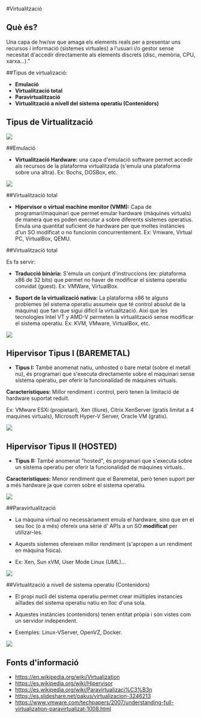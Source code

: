 #Virtualització

## Què és?
Una capa de hw/sw que amaga els elements reals per a presentar uns recursos i informació (sistemes virtuales) a l'usuari i/o gestor sense necesitat d'accedir directamente als elements discrets (disc, memòria, CPU, xarxa...).”

##Tipus de virtualizació: 
- **Emulació**
- **Virtualització total**
- **Paravirtualització**
- **Virtualització a nivell del sistema operatiu (Contenidors)** 

## Tipus de Virtualització

![](imgs/20180416-112211.png)


##Emulació

- **Virtualització Hardware:** una capa d'emulació software permet accedir als recursos de la plataforma virtualitzada (s'emula una plataforma sobre una altra). Ex: Bochs, DOSBox, etc.
 
![](imgs/20180416-113023.png)

##Virtualització total

- **Hipervisor o virtual machine monitor (VMM):** Capa de programari/maquinari que permet emular hardware (màquines virtuals) de manera que es poden executar a sobre diferents sistemes operatius. Emula una quantitat suficient de hardware per que moltes instàncies d'un SO modificat o no funcionin concurrentement. Ex: Vmware, Virtual PC, VirtualBox, QEMU. 

##Virtualització total 

Es fa servir:

- **Traducció binària:** S'emula un conjunt d'instruccions (ex: plataforma x86 de 32 bits) que permet no haver de modificar el sistema operatiu convidat (guest). Ex: VMWare, VirtualBox.

- **Suport de la virtualizació nativa:** La plataforma x86 te alguns problemes (el sistema operatiu assumeix que té control absolut de la màquina) que fan que sigui difícil la virtualització. Així que les tecnologíes Intel VT y AMD-V permeten la virtualització sense modificar el sistema operatiu. Ex: KVM, VMware, VirtualBox, etc. 

![](imgs/20180416-113053.png)

## Hipervisor Tipus I (BAREMETAL)

- **Tipus I:** També anomenat natiu, unhosted o bare metal (sobre el metall nu), és programari que s'executa directamente sobre el maquinari sense sistema operatiu, per oferir la funcionalidad de màquines virtuals. 

**Característiques:** Millor rendiment i control, però tenen la limitació de hardware suportat reduït.

Ex: VMware ESXi (propietari), Xen (lliure), Citrix XenServer (gratis limitat a 4 maquines virtuals), Microsoft Hyper-V Server, Oracle VM (gratis).

![](imgs/20180416-115045.png)

## Hipervisor Tipus II (HOSTED)

- **Tipus II:** També anomenat "hosted", és programari  que s'executa sobre un sistema operatiu per oferir la funcionalidad de màquines virtuals..

**Característiques:** Menor rendiment que el Baremetal, però tenen suport per a més hardware ja que corren sobre el sistema operatiu.

![](imgs/20180416-115421.png)

##Paravirtualització

- La màquina virtual no necessàriament emula el hardware, sino que en el seu lloc (o a més) ofereix una sèrie d' APIs a un SO **modificat** per utilizar-les. 

- Aquests sistemes ofereixen millor rendiment (s'apropen a un rendiment en màquina física).
 
- Ex: Xen, Sun xVM, User Mode Linux (UML)... 

![](imgs/20180416-113400.png)


##Virtualització a nivell de sistema operatiu (Contenidors)

- El propi nucli del sistema operatiu permet crear múltiples instancies aïllades del sistema operatiu natiu en lloc d'una sola. 

- Aquestes instàncies (contenidors) tenen entitat pròpia i són vistes com un servidor independent. 

- Exemples: Linux-VServer, OpenVZ, Docker.

![](imgs/20180416-114136.png)



## Fonts d'informació

- https://en.wikipedia.org/wiki/Virtualization
- https://es.wikipedia.org/wiki/Hipervisor
- https://es.wikipedia.org/wiki/Paravirtualizaci%C3%B3n
- https://es.slideshare.net/pakus/virtualizacion-3246213
- https://www.vmware.com/techpapers/2007/understanding-full-virtualization-paravirtualizat-1008.html



